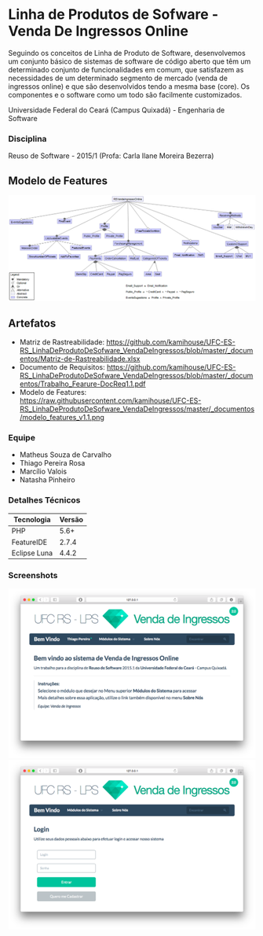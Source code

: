 # Linha de Produtos de Sofware - Venda De Ingressos Online
Seguindo os conceitos de Linha de Produto de Software, desenvolvemos um conjunto básico de sistemas de software de código aberto que têm um determinado conjunto de funcionalidades em comum, que satisfazem as necessidades de um determinado segmento de mercado (venda de ingressos online) e que são desenvolvidos tendo a mesma base (core).
Os componentes e o software como um todo são facilmente customizados.

Universidade Federal do Ceará (Campus Quixadá) - Engenharia de Software

### Disciplina
Reuso de Software - 2015/1
(Profa: Carla Ilane Moreira Bezerra)

## Modelo de Features
![modelo features](https://raw.githubusercontent.com/kamihouse/UFC-ES-RS_LinhaDeProdutoDeSofware_VendaDeIngressos/master/_documentos/modelo_features_v1.1.png)

## Artefatos
- Matriz de Rastreabilidade: https://github.com/kamihouse/UFC-ES-RS_LinhaDeProdutoDeSofware_VendaDeIngressos/blob/master/_documentos/Matriz-de-Rastreabilidade.xlsx
- Documento de Requisitos: https://github.com/kamihouse/UFC-ES-RS_LinhaDeProdutoDeSofware_VendaDeIngressos/blob/master/_documentos/Trabalho_Fearure-DocReq1.1.pdf
- Modelo de Features: https://raw.githubusercontent.com/kamihouse/UFC-ES-RS_LinhaDeProdutoDeSofware_VendaDeIngressos/master/_documentos/modelo_features_v1.1.png

### Equipe
- Matheus Souza de Carvalho
- Thiago Pereira Rosa
- Marcílio Valois
- Natasha Pinheiro

### Detalhes Técnicos

|Tecnologia     |Versão |
|---------------|-------|
|PHP            |5.6+   |
|FeatureIDE     |2.7.4  |
|Eclipse Luna   |4.4.2  |

### Screenshots
![principal](https://raw.githubusercontent.com/kamihouse/UFC-ES-RS_LinhaDeProdutoDeSofware_VendaDeIngressos/master/_documentos/principal.png)
![login](https://raw.githubusercontent.com/kamihouse/UFC-ES-RS_LinhaDeProdutoDeSofware_VendaDeIngressos/master/_documentos/login.png)